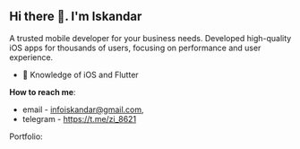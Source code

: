 ## Hi there 👋. I'm Iskandar


A trusted mobile developer for your business needs.
Developed high-quality iOS apps for thousands of users, focusing on performance and user experience.

- 🌱 Knowledge of iOS and Flutter 

**How to reach me**:
- email - infoiskandar@gmail.com,
- telegram - https://t.me/zi_8621

Portfolio:
